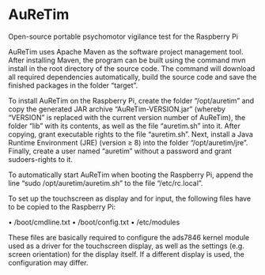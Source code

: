 # AuReTim
Open-source portable psychomotor vigilance test for the Raspberry Pi

AuReTim uses Apache Maven as the software project management tool. After installing Maven, the program can be built using the command mvn install in the root directory of the source code. The command will download all required dependencies automatically, build the source code and save the finished packages in the folder “target”.

To install AuReTim on the Raspberry Pi, create the folder “/opt/auretim” and copy the generated JAR archive “AuReTim-VERSION.jar” (whereby “VERSION” is replaced with the current version number of AuReTim), the folder “lib” with its contents, as well as the file “auretim.sh” into it. After copying, grant executable rights to the file “auretim.sh”. Next, install a Java Runtime Environment (JRE) (version ≥ 8) into the folder “/opt/auretim/jre”. Finally, create a user named “auretim” without a password and grant sudoers-rights to it.

To automatically start AuReTim when booting the Raspberry Pi, append the line “sudo /opt/auretim/auretim.sh” to the file “/etc/rc.local”.

To set up the touchscreen as display and for input, the following files have to be copied to the Raspberry Pi:

•	/boot/cmdline.txt
•	/boot/config.txt
•	/etc/modules

These files are basically required to configure the ads7846 kernel module used as a driver for the touchscreen display, as well as the settings (e.g. screen orientation) for the display itself. If a different display is used, the configuration may differ.
